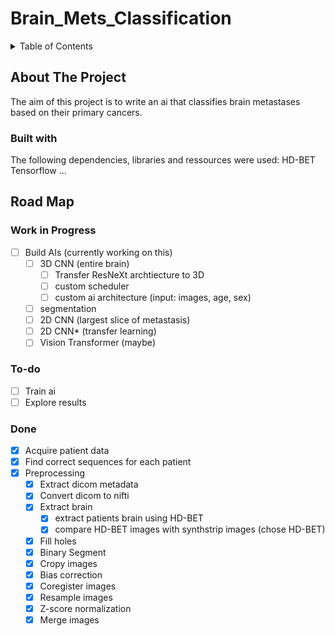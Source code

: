 # Brain_Mets_Classification

<!-- TABLE OF CONTENTS -->
<details>
  <summary>Table of Contents</summary>
  <ol>
    <li>
      <a href="#about-the-project">About The Project</a>
      <ul>
        <li><a href="#built-with">Built With</a></li>
      </ul>
    </li>
    <li><a href="#road-map">Roadmap</a></li>
    <li><a href="#license">License</a></li>
  </ol>
</details>

## About The Project
The aim of this project is to write an ai that classifies brain metastases based on their primary cancers.

### Built with
The following dependencies, libraries and ressources were used:
HD-BET
Tensorflow
...

<!-- ROADMAP -->
## Road Map

### Work in Progress
- [ ] Build AIs (currently working on this)
    - [ ] 3D CNN (entire brain)
      - [ ] Transfer ResNeXt archtiecture to 3D
      - [ ] custom scheduler
      - [ ] custom ai architecture (input: images, age, sex)
    - [ ] segmentation
    - [ ] 2D CNN (largest slice of metastasis)
    - [ ] 2D CNN* (transfer learning)
    - [ ] Vision Transformer (maybe)

### To-do
- [ ] Train ai
- [ ] Explore results

### Done
- [X] Acquire patient data
- [X] Find correct sequences for each patient
- [X] Preprocessing
    - [X] Extract dicom metadata
    - [X] Convert dicom to nifti
    - [X] Extract brain
        - [X] extract patients brain using HD-BET
        - [X] compare HD-BET images with synthstrip images (chose HD-BET)
    - [X] Fill holes
    - [X] Binary Segment
    - [X] Cropy images
    - [X] Bias correction
    - [X] Coregister images
    - [X] Resample images
    - [X] Z-score normalization
    - [X] Merge images